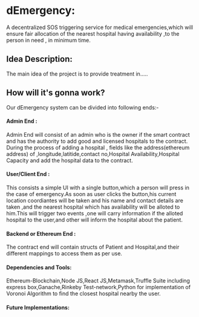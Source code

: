 # dEmergency:

A decentralized SOS triggering service for medical emergencies,which will ensure fair allocation of the nearest hospital having availability ,to the person in need , in minimum time.

## Idea Description:
The main idea of the project is to provide treatment in.....


## How will it's gonna work?
Our dEmergency system can be divided into following ends:-

#### Admin End :
Admin End will consist of an admin who is the owner if the smart contract and has the authority to add good and licensed hospitals to the contract.
During the process of adding a hospital , fields like the address(ethereum address) of ,longitude,latitide,contact no,Hospital Availability,Hospital Capacity and add the hospital data to the contract.


#### User/Client End :
This consists a simple UI with a single button,which a person will press in the case of emergency.As soon as user clicks the button,his current location coordiantes will be taken and his name and contact details are taken ,and the nearest hospital which has availability will be alloted to him.This will trigger two events ,one will carry information if the alloted hospital to the user,and other will inform the hospital about the patient.


#### Backend or Ethereum End :

The contract end will contain structs of Patient and Hospital,and their different mappings to access them as per use.


#### Dependencies and Tools:
Ethereum-Blockchain,Node JS,React JS,Metamask,Truffle Suite including express box,Ganache,Rinkeby Test-network,Python for implementation
of Voronoi Algorithm to find the closest hospital nearby the user.


#### Future Implementations:
